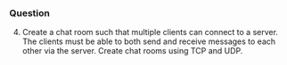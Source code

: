 ### Question
4. Create a chat room such that multiple clients can connect to a server. The clients must be able to both send and receive messages to each other via the server. Create chat rooms using TCP and UDP.
